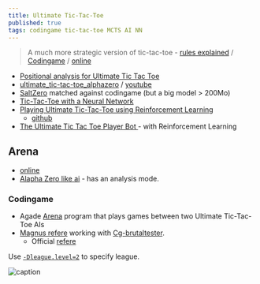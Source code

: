 ```yaml
---
title: Ultimate Tic-Tac-Toe
published: true
tags: codingame tic-tac-toe MCTS AI NN
---
```

>  A much more strategic version of tic-tac-toe - [rules explained](https://www.thegamegal.com/2018/09/01/ultimate-tic-tac-toe/) / [Codingame](https://www.codingame.com/multiplayer/bot-programming/tic-tac-toe) / [online](https://ziap.github.io/uttt/)

- [Positional analysis for Ultimate Tic Tac Toe](https://minimax.dev/docs/ultimate/pruning/#positional-analysis-for-ultimate-tic-tac-toe)
- [ultimate_tic-tac-toe_alphazero](https://github.com/Arnav235/ultimate_tic-tac-toe_alphazero) / [youtube](https://www.youtube.com/watch?v=CcwC8tTe_QE)
- [SaltZero](https://github.com/farmersrice/saltzero) matched against codingame (but a big model > 200Mo)
- [Tic-Tac-Toe with a Neural Network](https://nestedsoftware.com/2019/12/27/tic-tac-toe-with-a-neural-network-1fjn.206436.html)
- [Playing Ultimate Tic-Tac-Toe using Reinforcement Learning](https://medium.com/@arnavparuthi/playing-ultimate-tic-tac-toe-using-reinforcement-learning-892f084f7def)
	- [github](https://github.com/Arnav235/ultimate_tic-tac-toe_alphazero)
- [The Ultimate Tic Tac Toe Player Bot ](https://github.com/shayakbanerjee/ultimate-ttt-rl) - with Reinforcement Learning

## Arena

- [online](https://ziap.github.io/uttt/)
- [Alapha Zero like ai](https://www.uttt.ai/) - has an analysis mode.

### Codingame
- Agade [Arena](https://github.com/Agade09/CG-UTTT-Arena) program that plays games between two Ultimate Tic-Tac-Toe AIs
- [Magnus refere](https://github.com/dreignier/game-ultimate-tictactoe) working with [Cg-brutaltester](https://github.com/dreignier/cg-brutaltester). 
	- Official [refere](https://github.com/CodinGame/game-ultimate-tictactoe)

    
Use [`-Dleague.level=2`](https://forum.codingame.com/t/cg-brutaltester-because-you-love-to-be-brutal/2716/18?u=yduf) to specify league.

![caption](https://i0.wp.com/www.thegamegal.com/wp-content/uploads/2018/08/ultimate-tic-tac-toe11-01.png?w=680&ssl=1)
